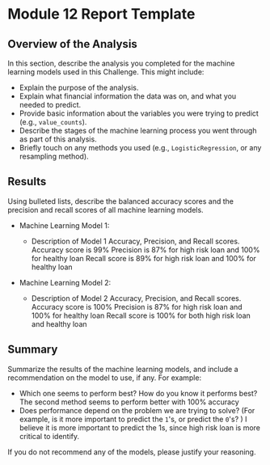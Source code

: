 # Module 12 Report Template

## Overview of the Analysis

In this section, describe the analysis you completed for the machine learning models used in this Challenge. This might include:

* Explain the purpose of the analysis.
* Explain what financial information the data was on, and what you needed to predict.
* Provide basic information about the variables you were trying to predict (e.g., `value_counts`).
* Describe the stages of the machine learning process you went through as part of this analysis.
* Briefly touch on any methods you used (e.g., `LogisticRegression`, or any resampling method).

## Results

Using bulleted lists, describe the balanced accuracy scores and the precision and recall scores of all machine learning models.

* Machine Learning Model 1:
  * Description of Model 1 Accuracy, Precision, and Recall scores.
  Accuracy score is 99%
  Precision is 87% for high risk loan and 100% for healthy loan
  Recall score is 89% for high risk loan and 100% for healthy loan



* Machine Learning Model 2:
  * Description of Model 2 Accuracy, Precision, and Recall scores.
  Accuracy score is 100%
  Precision is 87% for high risk loan and 100% for healthy loan
  Recall score is 100% for both high risk loan and healthy loan

## Summary

Summarize the results of the machine learning models, and include a recommendation on the model to use, if any. For example:
* Which one seems to perform best? How do you know it performs best?
The second method seems to perform better with 100% accuracy
* Does performance depend on the problem we are trying to solve? (For example, is it more important to predict the `1`'s, or predict the `0`'s? )
I believe it is more important to predict the 1s, since high risk loan is more critical to identify. 

If you do not recommend any of the models, please justify your reasoning.
